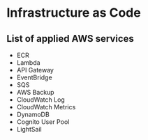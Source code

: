 # Infrastructure as Code

## List of applied AWS services

- ECR
- Lambda
- API Gateway
- EventBridge
- SQS
- AWS Backup
- CloudWatch Log
- CloudWatch Metrics
- DynamoDB
- Cognito User Pool
- LightSail
